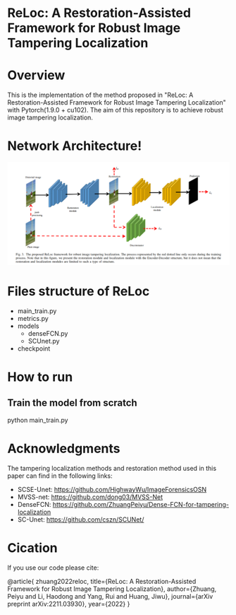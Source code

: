 # ReLoc: A Restoration-Assisted Framework for Robust Image Tampering Localization

# Overview
This is the implementation of the method proposed in "ReLoc: A Restoration-Assisted Framework for Robust Image Tampering Localization" with Pytorch(1.9.0 + cu102). The aim of this repository is to achieve robust image tampering localization.
# Network Architecture!
![image](https://github.com/ZhuangPeiyu/ReLoc/blob/main/models/ReLoc.png)
# Files structure of ReLoc
- main_train.py
- metrics.py
- models
  - denseFCN.py
  - SCUnet.py
- checkpoint


# How to run
## Train the model from scratch
python main_train.py


# Acknowledgments
The tampering localization methods and restoration method used in this paper can find in the following links:
- SCSE-Unet: https://github.com/HighwayWu/ImageForensicsOSN
- MVSS-net: https://github.com/dong03/MVSS-Net
- DenseFCN: https://github.com/ZhuangPeiyu/Dense-FCN-for-tampering-localization
- SC-Unet: https://github.com/cszn/SCUNet/

# Cication
If you use our code please cite:

@article{
zhuang2022reloc,
  title={ReLoc: A Restoration-Assisted Framework for Robust Image Tampering Localization},
  author={Zhuang, Peiyu and Li, Haodong and Yang, Rui and Huang, Jiwu},
  journal={arXiv preprint arXiv:2211.03930},
  year={2022}
}
